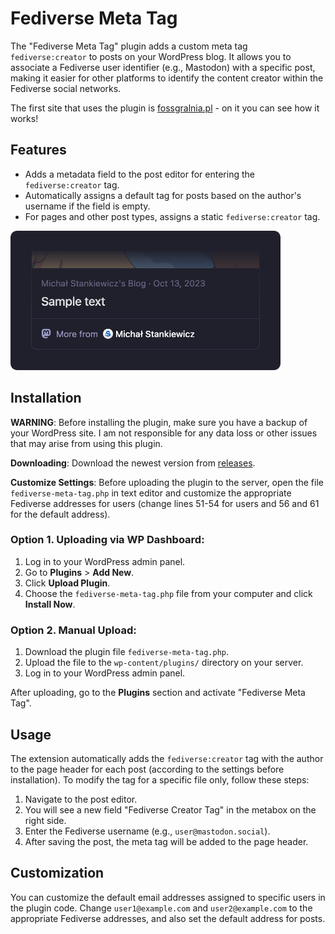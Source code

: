 # Fediverse Meta Tag

The "Fediverse Meta Tag" plugin adds a custom meta tag `fediverse:creator` to posts on your WordPress blog. It allows you to associate a Fediverse user identifier (e.g., Mastodon) with a specific post, making it easier for other platforms to identify the content creator within the Fediverse social networks.

The first site that uses the plugin is [fossgralnia.pl](https://fossgralnia.pl) - on it you can see how it works!

## Features

- Adds a metadata field to the post editor for entering the `fediverse:creator` tag.
- Automatically assigns a default tag for posts based on the author's username if the field is empty.
- For pages and other post types, assigns a static `fediverse:creator` tag.

![](image.png)

## Installation

**WARNING**: Before installing the plugin, make sure you have a backup of your WordPress site. I am not responsible for any data loss or other issues that may arise from using this plugin.

**Downloading**: Download the newest version from [releases](https://github.com/MStankiewiczOfficial/WP-Fediverse-Meta-Tag/releases).

**Customize Settings**: Before uploading the plugin to the server, open the file `fediverse-meta-tag.php` in text editor and customize the appropriate Fediverse addresses for users (change lines 51-54 for users and 56 and 61 for the default address).

### Option 1. **Uploading via WP Dashboard**:

1. Log in to your WordPress admin panel.
2. Go to **Plugins** > **Add New**.
3. Click **Upload Plugin**.
4. Choose the `fediverse-meta-tag.php` file from your computer and click **Install Now**.

### Option 2. **Manual Upload**:

1. Download the plugin file `fediverse-meta-tag.php`.
2. Upload the file to the `wp-content/plugins/` directory on your server.
3. Log in to your WordPress admin panel.

After uploading, go to the **Plugins** section and activate "Fediverse Meta Tag".

## Usage

The extension automatically adds the `fediverse:creator` tag with the author to the page header for each post (according to the settings before installation). To modify the tag for a specific file only, follow these steps:

1. Navigate to the post editor.
2. You will see a new field "Fediverse Creator Tag" in the metabox on the right side.
3. Enter the Fediverse username (e.g., `user@mastodon.social`).
4. After saving the post, the meta tag will be added to the page header.

## Customization

You can customize the default email addresses assigned to specific users in the plugin code. Change `user1@example.com` and `user2@example.com` to the appropriate Fediverse addresses, and also set the default address for posts.
